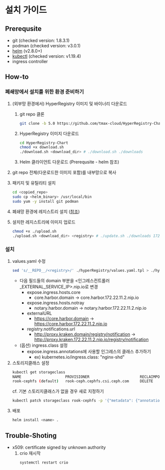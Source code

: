 # 설치 가이드

## Prerequsite

- git (checked version: 1.8.3.1)
- podman (checked version: v3.0.1)
- [helm](https://helm.sh/docs/intro/install/) (v2.8.0+)
- [kubectl](https://kubernetes.io/ko/docs/tasks/tools/install-kubectl-linux/) (checked version: v1.19.4)
- ingress controller

## How-to

### 폐쇄망에서 설치를 위한 환경 준비하기

1. (외부망 환경에서) HyperRegistry 이미지 및 바이너리 다운로드

   1. git repo 클론
      ```bash
      git clone -b 5.0 https://github.com/tmax-cloud/HyperRegistry-Chart
      ```
   2. HyperRegistry 이미지 다운로드
      ```bash
      cd HyperRegistry-Chart
      chmod +x download.sh
      ./download.sh <download_dir> # ./download.sh ./downloads
      ```
   3. Helm 클라이언트 다운로드 (Prerequsite - helm 참조)

2. git repo 전체(다운로드한 이미지 포함)를 내부망으로 복사

3. 패키지 및 유틸리티 설치

   ```bash
   cd <copied_repo>
   sudo cp <helm_binary> /usr/local/bin
   sudo yum -y install git podman
   ```

4. 폐쇄망 환경에 레지스트리 설치 ([참조](https://github.com/tmax-cloud/install-registry/tree/5.0))

5. 설치한 레지스트리에 이미지 업로드

   ```bash
   chmod +x ./upload.sh
   ./upload.sh <download_dir> <registry> # ./update.sh ./downloads 172.22.11.2:5000
   ```

### 설치

1. values.yaml 수정
   ```bash
   sed 's/__REPO__/<registry>/' ./hyperRegistry/values.yaml.tpl > ./hyperRegisty/values.yaml
   ```
   - 다음 필드들의 domain 부분을 <인그레스컨트롤러\_EXTERNAL_SERVICE_IP>.nip.io로 변경
     - expose.ingress.hosts.core
       - core.harbor.domain -> core.harbor.172.22.11.2.nip.io
     - expose.ingress.hosts.notray
       - notary.harbor.domain -> notary.harbor.172.22.11.2.nip.io
     - externalURL
       - https://core.harbor.domain -> https://core.harbor.172.22.11.2.nip.io
     - registry.notifications.url
       - http://proxy.kraken.domain/registry/notification -> http://proxy.kraken.172.22.11.2.nip.io/registry/notification
   - (옵션) ingress.class 설정
     - expose.ingress.annotations에 사용할 인그레스의 클래스 추가하기
       - ex) kubernetes.io/ingress.class: "nginx-shd"
2. 스토리지클래스 설정
   ```bash
   kubectl get storageclass
   NAME                    PROVISIONER                       RECLAIMPOLICY      VOLUMEBINDINGMODE   ALLOWVOLUMEEXPANSION   AGE              AGE
   rook-cephfs (default)   rook-ceph.cephfs.csi.ceph.com     DELETE             Immediate           true                   1d
   ```
   cf. 기본 스토리지클래스가 없을 경우 새로 지정하기
   ```bash
   kubectl patch storageclass rook-cephfs -p '{"metadata": {"annotations":{"storageclass.kubernetes.io/is-default-class":"true"}}}'
   ```
3. 배포
   ```bash
   helm install <name> .
   ```

## Trouble-Shoting

- x509: certificate signed by unknown authority
  1.  crio 재시작
      ```bash
      systemctl restart crio
      ```
